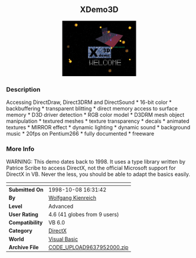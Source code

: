 ﻿<div align="center">

## XDemo3D

<img src="PIC200095315113588.gif">
</div>

### Description

Accessing DirectDraw, Direct3DRM and DirectSound * 16-bit color * backbuffering * transparent blitting * direct memory access to surface memory * D3D driver detection * RGB color model * D3DRM mesh object manipulation * textured meshes * texture transparency * decals * animated textures * MIRROR effect * dynamic lighting * dynamic sound * background music * 20fps on Pentium266 * fully documented * freeware
 
### More Info
 
WARNING: This demo dates back to 1998. It uses a type library written by Patrice Scribe to access DirectX, not the official Microsoft support for DirectX in VB. Never the less, you should be able to adapt the basics easily.


<span>             |<span>
---                |---
**Submitted On**   |1998-10-08 16:31:42
**By**             |[Wolfgang Kienreich](https://github.com/Planet-Source-Code/PSCIndex/blob/master/ByAuthor/wolfgang-kienreich.md)
**Level**          |Advanced
**User Rating**    |4.6 (41 globes from 9 users)
**Compatibility**  |VB 6\.0
**Category**       |[DirectX](https://github.com/Planet-Source-Code/PSCIndex/blob/master/ByCategory/directx__1-44.md)
**World**          |[Visual Basic](https://github.com/Planet-Source-Code/PSCIndex/blob/master/ByWorld/visual-basic.md)
**Archive File**   |[CODE\_UPLOAD9637952000\.zip](https://github.com/Planet-Source-Code/wolfgang-kienreich-xdemo3d__1-11270/archive/master.zip)








